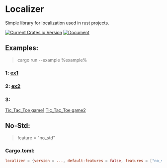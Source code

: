 # Localizer
Simple library for localization used in rust projects.

[![Current Crates.io Version](https://img.shields.io/crates/v/localizer.svg)](https://crates.io/crates/localizer)
[![Document](https://img.shields.io/badge/doc-localizer-green.svg)](https://docs.rs/localizer)
## Examples:
> cargo run --example %example%
### 1: [ex1](https://github.com/PSL9902/localizer/blob/master/examples/ex1.rs)
### 2: [ex2](https://github.com/PSL9902/localizer/blob/master/examples/ex2.rs)
### 3:
[Tic_Tac_Toe game1](https://github.com/PSL9902/localizer/blob/master/examples/tic-tac-toe.rs)
[Tic_Tac_Toe game2](https://github.com/PSL9902/rust_Tic_Tac_Toe/tree/master)
## No-Std:
> feature = "no_std"

### Cargo.toml:
```toml
localizer = {version = ..., default-features = false, features = ["no_std"]}
```
